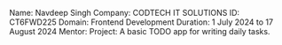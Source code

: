 Name: Navdeep Singh
Company: CODTECH IT SOLUTIONS
ID: CT6FWD225
Domain: Frontend Development
Duration: 1 July 2024 to 17 August 2024
Mentor:
Project: A basic TODO app for writing daily tasks.
